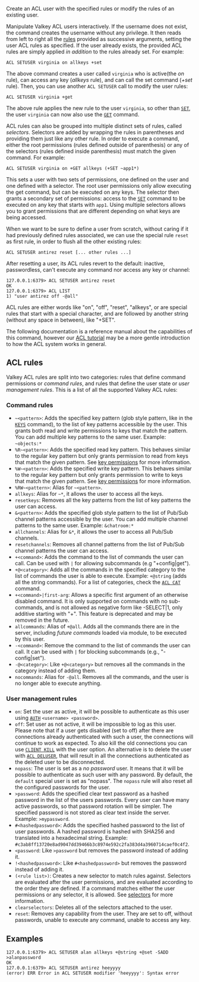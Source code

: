 Create an ACL user with the specified rules or modify the rules of an
existing user. 

Manipulate Valkey ACL users interactively.
If the username does not exist, the command creates the username without any privilege.
It then reads from left to right all the [rules](#acl-rules) provided as successive arguments, setting the user ACL rules as specified.
If the user already exists, the provided ACL rules are simply applied
*in addition* to the rules already set. For example:

    ACL SETUSER virginia on allkeys +set

The above command creates a user called `virginia` who is active(the _on_ rule), can access any key (_allkeys_ rule), and can call the set command (_+set_ rule).
Then, you can use another `ACL SETUSER` call to modify the user rules:

    ACL SETUSER virginia +get

The above rule applies the new rule to the user `virginia`, so other than [`SET`](set.md), the user `virginia` can now also use the [`GET`](get.md) command.

ACL rules can also be grouped into multiple distinct sets of rules, called _selectors_.
Selectors are added by wrapping the rules in parentheses and providing them just like any other rule.
In order to execute a command, either the root permissions (rules defined outside of parenthesis) or any of the selectors (rules defined inside parenthesis) must match the given command.
For example:

    ACL SETUSER virginia on +GET allkeys (+SET ~app1*)

This sets a user with two sets of permissions, one defined on the user and one defined with a selector.
The root user permissions only allow executing the get command, but can be executed on any keys.
The selector then grants a secondary set of permissions: access to the [`SET`](set.md) command to be executed on any key that starts with `app1`.
Using multiple selectors allows you to grant permissions that are different depending on what keys are being accessed.

When we want to be sure to define a user from scratch, without caring if
it had previously defined rules associated, we can use the special rule
`reset` as first rule, in order to flush all the other existing rules:

    ACL SETUSER antirez reset [... other rules ...]

After resetting a user, its ACL rules revert to the default: inactive, passwordless, can't execute any command nor access any key or channel:

```
127.0.0.1:6379> ACL SETUSER antirez reset
OK
127.0.0.1:6379> ACL LIST
1) "user antirez off -@all"
```

ACL rules are either words like "on", "off", "reset", "allkeys", or are
special rules that start with a special character, and are followed by
another string (without any space in between), like "+SET".

The following documentation is a reference manual about the capabilities of this command, however our [ACL tutorial](../topics/acl.md) may be a more gentle introduction to how the ACL system works in general.

## ACL rules

Valkey ACL rules are split into two categories: rules that define command permissions or _command rules_, and rules that define the user state or _user management rules_.
This is a list of all the supported Valkey ACL rules:

### Command rules

* `~<pattern>`: Adds the specified key pattern (glob style pattern, like in the [`KEYS`](keys.md) command), to the list of key patterns accessible by the user. This grants both read and write permissions to keys that match the pattern. You can add multiple key patterns to the same user. Example: `~objects:*`
* `%R~<pattern>`: Adds the specified read key pattern. This behaves similar to the regular key pattern but only grants permission to read from keys that match the given pattern. See [key permissions](../topics/acl.md#key-permissions) for more information.
* `%W~<pattern>`: Adds the specified write key pattern. This behaves similar to the regular key pattern but only grants permission to write to keys that match the given pattern. See [key permissions](../topics/acl.md#key-permissions) for more information.
* `%RW~<pattern>`: Alias for `~<pattern>`.
* `allkeys`: Alias for `~*`, it allows the user to access all the keys.
* `resetkeys`: Removes all the key patterns from the list of key patterns the user can access.
* `&<pattern>`: Adds the specified glob style pattern to the list of Pub/Sub channel patterns accessible by the user. You can add multiple channel patterns to the same user. Example: `&chatroom:*`
* `allchannels`: Alias for `&*`, it allows the user to access all Pub/Sub channels.
* `resetchannels`: Removes all channel patterns from the list of Pub/Sub channel patterns the user can access.
* `+<command>`: Adds the command to the list of commands the user can call. Can be used with `|` for allowing subcommands (e.g "+config|get").
* `+@<category>`: Adds all the commands in the specified category to the list of commands the user is able to execute. Example: `+@string` (adds all the string commands). For a list of categories, check the [`ACL CAT`](acl-cat.md) command.
* `+<command>|first-arg`: Allows a specific first argument of an otherwise disabled command. It is only supported on commands with no sub-commands, and is not allowed as negative form like -SELECT|1, only additive starting with "+". This feature is deprecated and may be removed in the future.
* `allcommands`: Alias of `+@all`. Adds all the commands there are in the server, including *future commands* loaded via module, to be executed by this user.
* `-<command>`: Remove the command to the list of commands the user can call. It can be used with `|` for blocking subcommands (e.g., "-config|set").
* `-@<category>`: Like `+@<category>` but removes all the commands in the category instead of adding them.
* `nocommands`: Alias for `-@all`. Removes all the commands, and the user is no longer able to execute anything.

### User management rules

* `on`: Set the user as active, it will be possible to authenticate as this user using [`AUTH`](auth.md) `<username> <password>`.
* `off`: Set user as not active, it will be impossible to log as this user. Please note that if a user gets disabled (set to off) after there are connections already authenticated with such a user, the connections will continue to work as expected. To also kill the old connections you can use [`CLIENT KILL`](client-kill.md) with the user option. An alternative is to delete the user with [`ACL DELUSER`](acl-deluser.md), that will result in all the connections authenticated as the deleted user to be disconnected.
* `nopass`: The user is set as a _no password_ user. It means that it will be possible to authenticate as such user with any password. By default, the `default` special user is set as "nopass". The `nopass` rule will also reset all the configured passwords for the user.
* `>password`: Adds the specified clear text password as a hashed password in the list of the users passwords. Every user can have many active passwords, so that password rotation will be simpler. The specified password is not stored as clear text inside the server. Example: `>mypassword`.
* `#<hashedpassword>`: Adds the specified hashed password to the list of user passwords. A hashed password is hashed with SHA256 and translated into a hexadecimal string. Example: `#c3ab8ff13720e8ad9047dd39466b3c8974e592c2fa383d4a3960714caef0c4f2`.
* `<password`: Like `>password` but removes the password instead of adding it.
* `!<hashedpassword>`: Like `#<hashedpassword>` but removes the password instead of adding it.
* `(<rule list>)`: Creates a new selector to match rules against. Selectors are evaluated after the user permissions, and are evaluated according to the order they are defined. If a command matches either the user permissions or any selector, it is allowed. See [selectors](../topics/acl.md#selectors) for more information.
* `clearselectors`: Deletes all of the selectors attached to the user.
* `reset`: Removes any capability from the user. They are set to off, without passwords, unable to execute any command, unable to access any key.

## Examples

```
127.0.0.1:6379> ACL SETUSER alan allkeys +@string +@set -SADD >alanpassword
OK
127.0.0.1:6379> ACL SETUSER antirez heeyyyy
(error) ERR Error in ACL SETUSER modifier 'heeyyyy': Syntax error
```
